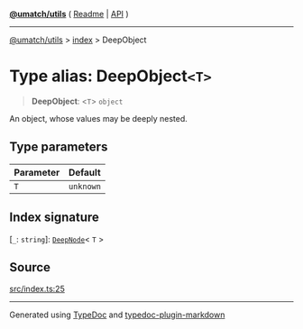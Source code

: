 [**@umatch/utils**](../../README.md) ( [Readme](../../README.md) \| [API](../../API.md) )

---

[@umatch/utils](../../API.md) > [index](../README.md) > DeepObject

# Type alias: DeepObject`<T>`

> **DeepObject**: \<`T`\> `object`

An object, whose values may be deeply nested.

## Type parameters

| Parameter | Default   |
| :-------- | :-------- |
| `T`       | `unknown` |

## Index signature

\[`_`: `string`\]: [`DeepNode`](type-alias.DeepNode.md)\< `T` \>

## Source

[src/index.ts:25](https://github.com/umatch-oficial/utils/blob/00cf87f/src/index.ts#L25)

---

Generated using [TypeDoc](https://typedoc.org/) and [typedoc-plugin-markdown](https://www.npmjs.com/package/typedoc-plugin-markdown)
